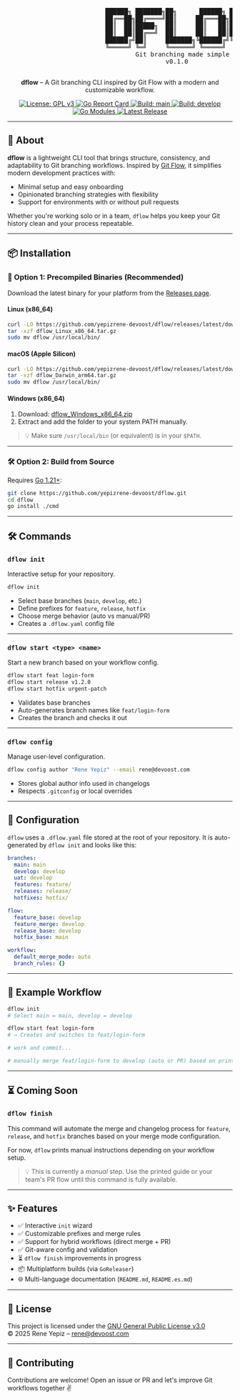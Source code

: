 <p align="center">
  <pre>
                          ██████╗ ███████╗██╗      ██████╗ ██╗    ██╗
                          ██╔══██╗██╔════╝██║     ██╔═══██╗██║    ██║
                          ██║  ██║█████╗  ██║     ██║   ██║██║ █╗ ██║
                          ██║  ██║██╔══╝  ██║     ██║   ██║██║███╗██║
                          ██████╔╝██║     ███████╗╚██████╔╝╚███╔███╔╝
                          ╚═════╝ ╚═╝     ╚══════╝ ╚═════╝  ╚══╝╚══╝ 
                                  Git branching made simple
                                          v0.1.0
  </pre>
</p>

<p align="center"><b>dflow</b> – A Git branching CLI inspired by Git Flow with a modern and customizable workflow.</p>

<p align="center">
  <a href="https://www.gnu.org/licenses/gpl-3.0">
    <img src="https://img.shields.io/badge/License-GPLv3-blue.svg" alt="License: GPL v3">
  </a>
  <a href="https://goreportcard.com/report/github.com/yepizrene-devoost/dflow">
    <img src="https://goreportcard.com/badge/github.com/yepizrene-devoost/dflow" alt="Go Report Card">
  </a>
  <a href="https://github.com/yepizrene-devoost/dflow/actions/workflows/go.yml">
    <img src="https://img.shields.io/github/actions/workflow/status/yepizrene-devoost/dflow/go.yml?branch=main&label=build:%20main" alt="Build: main">
  </a>
  <a href="https://github.com/yepizrene-devoost/dflow/actions/workflows/go.yml">
    <img src="https://img.shields.io/github/actions/workflow/status/yepizrene-devoost/dflow/go.yml?branch=develop&label=build:%20develop" alt="Build: develop">
  </a>
  <a href="https://pkg.go.dev/github.com/yepizrene-devoost/dflow">
    <img src="https://img.shields.io/github/go-mod/go-version/yepizrene-devoost/dflow" alt="Go Modules">
  </a>
  <a href="https://github.com/yepizrene-devoost/dflow/releases">
    <img src="https://img.shields.io/github/v/release/yepizrene-devoost/dflow?sort=semver" alt="Latest Release">
  </a>
</p>


---

## 🚀 About

**dflow** is a lightweight CLI tool that brings structure, consistency, and adaptability to Git branching workflows. Inspired by [Git Flow](https://nvie.com/posts/a-successful-git-branching-model/), it simplifies modern development practices with:

- Minimal setup and easy onboarding
- Opinionated branching strategies with flexibility
- Support for environments with or without pull requests

Whether you're working solo or in a team, `dflow` helps you keep your Git history clean and your process repeatable.

---

## 📦 Installation

### 🧪 Option 1: Precompiled Binaries (Recommended)

Download the latest binary for your platform from the [Releases page](https://github.com/yepizrene-devoost/dflow/releases).

#### Linux (x86_64)
```bash
curl -LO https://github.com/yepizrene-devoost/dflow/releases/latest/download/dflow_Linux_x86_64.tar.gz
tar -xzf dflow_Linux_x86_64.tar.gz
sudo mv dflow /usr/local/bin/
```

#### macOS (Apple Silicon)
```bash
curl -LO https://github.com/yepizrene-devoost/dflow/releases/latest/download/dflow_Darwin_arm64.tar.gz
tar -xzf dflow_Darwin_arm64.tar.gz
sudo mv dflow /usr/local/bin/
```

#### Windows (x86_64)

1. Download: [dflow_Windows_x86_64.zip](https://github.com/yepizrene-devoost/dflow/releases/latest/download/dflow_Windows_x86_64.zip)  
2. Extract and add the folder to your system PATH manually.

> 💡 Make sure `/usr/local/bin` (or equivalent) is in your `$PATH`.

---

### 🛠 Option 2: Build from Source

Requires [Go 1.21+](https://golang.org/doc/install):

```bash
git clone https://github.com/yepizrene-devoost/dflow.git
cd dflow
go install ./cmd
```

---

## 🛠️ Commands

### `dflow init`

Interactive setup for your repository.

```bash
dflow init
```

- Select base branches (`main`, `develop`, etc.)
- Define prefixes for `feature`, `release`, `hotfix`
- Choose merge behavior (auto vs manual/PR)
- Creates a `.dflow.yaml` config file

---

### `dflow start <type> <name>`

Start a new branch based on your workflow config.

```bash
dflow start feat login-form
dflow start release v1.2.0
dflow start hotfix urgent-patch
```

- Validates base branches
- Auto-generates branch names like `feat/login-form`
- Creates the branch and checks it out

---

### `dflow config`

Manage user-level configuration.

```bash
dflow config author "Rene Yepiz" --email rene@devoost.com
```

- Stores global author info used in changelogs
- Respects `.gitconfig` or local overrides

---

## 🔧 Configuration

`dflow` uses a `.dflow.yaml` file stored at the root of your repository. It is auto-generated by `dflow init` and looks like this:

```yaml
branches:
  main: main
  develop: develop
  uat: develop
  features: feature/
  releases: release/
  hotfixes: hotfix/

flow:
  feature_base: develop
  feature_merge: develop
  release_base: develop
  hotfix_base: main

workflow:
  default_merge_mode: auto
  branch_rules: {}
```

---

## 🧪 Example Workflow

```bash
dflow init
# Select main = main, develop = develop

dflow start feat login-form
# ⇒ Creates and switches to feat/login-form

# work and commit...

# manually merge feat/login-form to develop (auto or PR) based on printed instructions
```

---

## ⏳ Coming Soon

### `dflow finish`

This command will automate the merge and changelog process for `feature`, `release`, and `hotfix` branches based on your merge mode configuration.

For now, `dflow` prints manual instructions depending on your workflow setup.

> 💡 This is currently a *manual* step. Use the printed guide or your team's PR flow until this command is fully available.

---

## ✨ Features

- ✅ Interactive `init` wizard
- ✅ Customizable prefixes and merge rules
- ✅ Support for hybrid workflows (direct merge + PR)
- ✅ Git-aware config and validation
- ⏳ `dflow finish` improvements in progress
- 📦 Multiplatform builds (via `GoReleaser`)
- 🌐 Multi-language documentation (`README.md`, `README.es.md`)

---

## 📄 License

This project is licensed under the [GNU General Public License v3.0](LICENSE)  
© 2025 Rene Yepiz – rene@devoost.com

---

## 🤝 Contributing

Contributions are welcome! Open an issue or PR and let's improve Git workflows together ✌️
